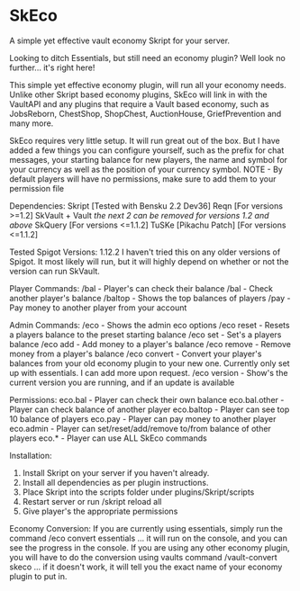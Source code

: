 # SkEco
A simple yet effective vault economy Skript for your server.

Looking to ditch Essentials, but still need an economy plugin? Well look no further... it's right here!

This simple yet effective economy plugin, will run all your economy needs. Unlike other Skript based economy plugins, SkEco will link in with the VaultAPI and any plugins that require a Vault based economy, such as JobsReborn, ChestShop, ShopChest, AuctionHouse, GriefPrevention and many more.

SkEco requires very little setup. It will run great out of the box. But I have added a few things you can configure yourself, such as the prefix for chat messages, your starting balance for new players, the name and symbol for your currency as well as the position of your currency symbol.
NOTE - By default players will have no permissions, make sure to add them to your permission file

Dependencies:
Skript [Tested with Bensku 2.2 Dev36]
Reqn [For versions >=1.2]
SkVault + Vault
*the next 2 can be removed for versions 1.2 and above*
SkQuery [For versions <=1.1.2]
TuSKe [Pikachu Patch] [For versions <=1.1.2]

Tested Spigot Versions:
1.12.2
I haven't tried this on any older versions of Spigot. It most likely will run, but it will highly depend on whether or not the version can run SkVault.

Player Commands:
/bal - Player's can check their balance
/bal <player> - Check another player's balance
/baltop - Shows the top balances of players
/pay <player> <amount> - Pay money to another player from your account

Admin Commands:
/eco - Shows the admin eco options
/eco reset <player> - Resets a players balance to the preset starting balance
/eco set <player> <amount> - Set's a players balance
/eco add <player> <amount> - Add money to a player's balance
/eco remove <player> <amount> - Remove money from a player's balance
/eco convert <economy plugin> - Convert your player's balances from your old economy plugin to your new one. Currently only set up with essentials. I can add more upon request.
/eco version - Show's the current version you are running, and if an update is available

Permissions:
eco.bal - Player can check their own balance
eco.bal.other - Player can check balance of another player
eco.baltop - Player can see top 10 balance of players
eco.pay - Player can pay money to another player
eco.admin - Player can set/reset/add/remove to/from balance of other players
eco.* - Player can use ALL SkEco commands

Installation:
1) Install Skript on your server if you haven't already.
2) Install all dependencies as per plugin instructions.
3) Place Skript into the scripts folder under plugins/Skript/scripts
4) Restart server or run /skript reload all
5) Give player's the appropriate permissions

Economy Conversion:
If you are currently using essentials, simply run the command /eco convert essentials ... it will run on the console, and you can see the progress in the console.
If you are using any other economy plugin, you will have to do the conversion using vaults command /vault-convert <your eco plugin here> skeco ... if it doesn't work, it will tell you the exact name of your economy plugin to put in.
